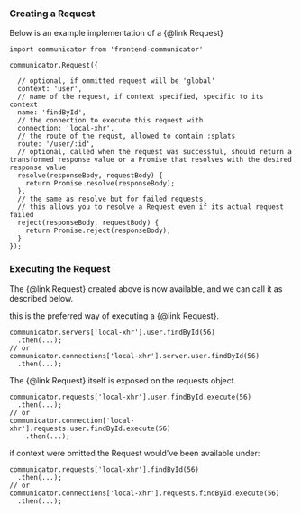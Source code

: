 ### Creating a Request

Below is an example implementation of a {@link Request}
```
import communicator from 'frontend-communicator'

communicator.Request({

  // optional, if ommitted request will be 'global'
  context: 'user',
  // name of the request, if context specified, specific to its context
  name: 'findById',
  // the connection to execute this request with
  connection: 'local-xhr',
  // the route of the requst, allowed to contain :splats
  route: '/user/:id',
  // optional, called when the request was successful, should return a transformed response value or a Promise that resolves with the desired response value
  resolve(responseBody, requestBody) {
    return Promise.resolve(responseBody);
  },
  // the same as resolve but for failed requests,
  // this allows you to resolve a Request even if its actual request failed
  reject(responseBody, requestBody) {
    return Promise.reject(responseBody);
  }
});
```

### Executing the Request
The {@link Request} created above is now available, and we can call it as described below.

this is the preferred way of executing a {@link Request}.
```
communicator.servers['local-xhr'].user.findById(56)
  .then(...);
// or
communicator.connections['local-xhr'].server.user.findById(56)
  .then(...);
```

The {@link Request} itself is exposed on the requests object.
```
communicator.requests['local-xhr'].user.findById.execute(56)
  .then(...);
// or
communicator.connection['local-xhr'].requests.user.findById.execute(56)
    .then(...);
```

if context were omitted the Request would've been available under:

```
communicator.requests['local-xhr'].findById(56)
  .then(...);
// or
communicator.connections['local-xhr'].requests.findById.execute(56)
  .then(...);

```